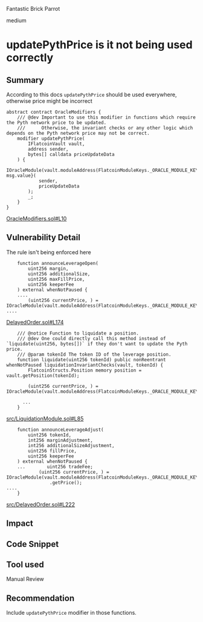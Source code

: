 Fantastic Brick Parrot

medium

# updatePythPrice is it not being used correctly

## Summary
According to this docs `updatePythPrice` should be used everywhere, otherwise price might be incorrect
```solidity
abstract contract OracleModifiers {
    /// @dev Important to use this modifier in functions which require the Pyth network price to be updated.
    ///      Otherwise, the invariant checks or any other logic which depends on the Pyth network price may not be correct.
    modifier updatePythPrice(
        IFlatcoinVault vault,
        address sender,
        bytes[] calldata priceUpdateData
    ) {
        IOracleModule(vault.moduleAddress(FlatcoinModuleKeys._ORACLE_MODULE_KEY)).updatePythPrice{value: msg.value}(
            sender,
            priceUpdateData
        );
        _;
    }
}
```
[OracleModifiers.sol#L10](https://github.com/sherlock-audit/2023-12-flatmoney/blob/main/flatcoin-v1/src/abstracts/OracleModifiers.sol#L10)
## Vulnerability Detail
The rule isn't being enforced here

```solidity
    function announceLeverageOpen(
        uint256 margin,
        uint256 additionalSize,
        uint256 maxFillPrice,
        uint256 keeperFee
    ) external whenNotPaused {
    ....
        (uint256 currentPrice, ) = IOracleModule(vault.moduleAddress(FlatcoinModuleKeys._ORACLE_MODULE_KEY)).getPrice();
....
```
[DelayedOrder.sol#L174](https://github.com/sherlock-audit/2023-12-flatmoney/blob/main/flatcoin-v1/src/DelayedOrder.sol#L174)

```solidity
    /// @notice Function to liquidate a position.
    /// @dev One could directly call this method instead of `liquidate(uint256, bytes[])` if they don't want to update the Pyth price.
    /// @param tokenId The token ID of the leverage position.
    function liquidate(uint256 tokenId) public nonReentrant whenNotPaused liquidationInvariantChecks(vault, tokenId) {
        FlatcoinStructs.Position memory position = vault.getPosition(tokenId);

        (uint256 currentPrice, ) = IOracleModule(vault.moduleAddress(FlatcoinModuleKeys._ORACLE_MODULE_KEY)).getPrice();

      ...
    }

```
[src/LiquidationModule.sol#L85](https://github.com/sherlock-audit/2023-12-flatmoney/blob/main/flatcoin-v1/src/LiquidationModule.sol#L85)

```solidity
    function announceLeverageAdjust(
        uint256 tokenId,
        int256 marginAdjustment,
        int256 additionalSizeAdjustment,
        uint256 fillPrice,
        uint256 keeperFee
    ) external whenNotPaused {
    ...        uint256 tradeFee;
            (uint256 currentPrice, ) = IOracleModule(vault.moduleAddress(FlatcoinModuleKeys._ORACLE_MODULE_KEY))
                .getPrice();
....
    }

```
[src/DelayedOrder.sol#L222](https://github.com/sherlock-audit/2023-12-flatmoney/blob/main/flatcoin-v1/src/DelayedOrder.sol#L222)
## Impact

## Code Snippet

## Tool used

Manual Review

## Recommendation
Include `updatePythPrice` modifier in those functions. 